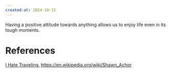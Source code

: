```yaml
---
created-at: 2024-10-15
---
```


Having a positive attitude towards anything allows us to enjoy life even in its tough moments.   

# References

[I Hate Traveling.](https://www.youtube.com/watch?v=uCKO25f6R8E)
https://en.wikipedia.org/wiki/Shawn_Achor